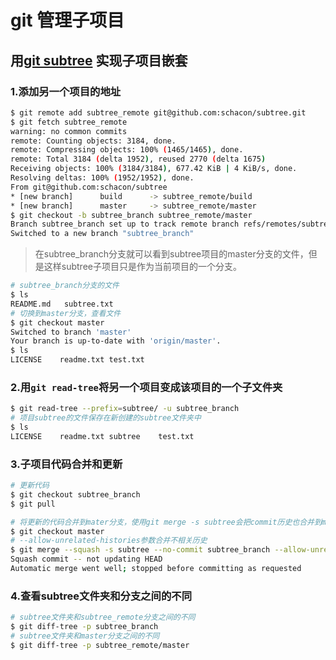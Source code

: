 # git 管理子项目

## 用[git subtree](https://git-scm.com/book/en/v1/Git-Tools-Subtree-Merging) 实现子项目嵌套 

### 1.添加另一个项目的地址

  ```bash
  $ git remote add subtree_remote git@github.com:schacon/subtree.git
  $ git fetch subtree_remote
  warning: no common commits
  remote: Counting objects: 3184, done.
  remote: Compressing objects: 100% (1465/1465), done.
  remote: Total 3184 (delta 1952), reused 2770 (delta 1675)
  Receiving objects: 100% (3184/3184), 677.42 KiB | 4 KiB/s, done.
  Resolving deltas: 100% (1952/1952), done.
  From git@github.com:schacon/subtree
  * [new branch]      build      -> subtree_remote/build
  * [new branch]      master     -> subtree_remote/master
  $ git checkout -b subtree_branch subtree_remote/master
  Branch subtree_branch set up to track remote branch refs/remotes/subtree_remote/master.
  Switched to a new branch "subtree_branch"
  ```

> 在subtree_branch分支就可以看到subtree项目的master分支的文件，但是这样subtree子项目只是作为当前项目的一个分支。

```bash
# subtree_branch分支的文件
$ ls
README.md   subtree.txt
# 切换到master分支，查看文件
$ git checkout master
Switched to branch 'master'
Your branch is up-to-date with 'origin/master'.
$ ls
LICENSE    readme.txt test.txt
```

### 2.用`git read-tree`将另一个项目变成该项目的一个子文件夹

  ``` bash
  $ git read-tree --prefix=subtree/ -u subtree_branch
  # 项目subtree的文件保存在新创建的subtree文件夹中
  $ ls
  LICENSE    readme.txt subtree    test.txt
  ```

### 3.子项目代码合并和更新

``` bash
# 更新代码
$ git checkout subtree_branch
$ git pull

# 将更新的代码合并到mater分支，使用git merge -s subtree会把commit历史也合并到master上，如果不需要提交历史，使用下面命令
$ git checkout master
# --allow-unrelated-histories参数合并不相关历史
$ git merge --squash -s subtree --no-commit subtree_branch --allow-unrelated-histories
Squash commit -- not updating HEAD
Automatic merge went well; stopped before committing as requested
```

### 4.查看subtree文件夹和分支之间的不同

```bash
# subtree文件夹和subtree_remote分支之间的不同
$ git diff-tree -p subtree_branch
# subtree文件夹和master分支之间的不同
$ git diff-tree -p subtree_remote/master
````